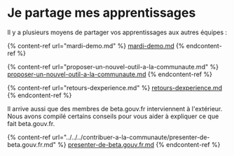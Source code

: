 # Je partage mes apprentissages

Il y a plusieurs moyens de partager vos apprentissages aux autres équipes :

{% content-ref url="mardi-demo.md" %}
[mardi-demo.md](mardi-demo.md)
{% endcontent-ref %}

{% content-ref url="proposer-un-nouvel-outil-a-la-communaute.md" %}
[proposer-un-nouvel-outil-a-la-communaute.md](proposer-un-nouvel-outil-a-la-communaute.md)
{% endcontent-ref %}

{% content-ref url="retours-dexperience.md" %}
[retours-dexperience.md](retours-dexperience.md)
{% endcontent-ref %}

Il arrive aussi que des membres de beta.gouv.fr interviennent à l'extérieur. Nous avons compilé certains conseils pour vous aider à expliquer ce que fait beta.gouv.fr.

{% content-ref url="../../../contribuer-a-la-communaute/presenter-de-beta.gouv.fr.md" %}
[presenter-de-beta.gouv.fr.md](../../../contribuer-a-la-communaute/presenter-de-beta.gouv.fr.md)
{% endcontent-ref %}
